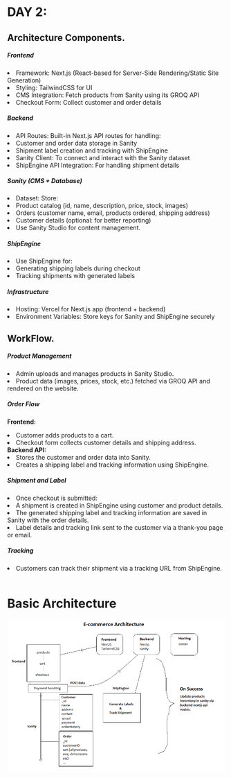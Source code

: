 # DAY 2:

<h2>Architecture Components.</h2>
<h5>Frontend</h5>

<li>Framework: Next.js (React-based for Server-Side Rendering/Static Site Generation)</li>
<li>Styling: TailwindCSS for UI</li>
<li>CMS Integration: Fetch products from Sanity using its GROQ API</li>
<li>Checkout Form: Collect customer and order details</li>
<h5>Backend</h5>

<li>API Routes: Built-in Next.js API routes for handling:</li>
<li>Customer and order data storage in Sanity</li>
<li>Shipment label creation and tracking with ShipEngine</li>
<li>Sanity Client: To connect and interact with the Sanity dataset</li>
<li>ShipEngine API Integration: For handling shipment details</li>
<h5>Sanity (CMS + Database)</h5>

<li>Dataset: Store:</li>
<li>Product catalog (id, name, description, price, stock, images)</li>
<li>Orders (customer name, email, products ordered, shipping address)</li>
<li>Customer details (optional: for better reporting)</li>
<li>Use Sanity Studio for content management.</li>
<h5>ShipEngine</h5>

<li>Use ShipEngine for:</li>
<li>Generating shipping labels during checkout</li>
<li>Tracking shipments with generated labels</li>
<h5>Infrastructure</h5>

<li>Hosting: Vercel for Next.js app (frontend + backend)</li>
<li>Environment Variables: Store keys for Sanity and ShipEngine securely</li>

<h2>WorkFlow.</h2>

<h5>Product Management</h5>

<li>Admin uploads and manages products in Sanity Studio.</li>
<li>Product data (images, prices, stock, etc.) fetched via GROQ API and rendered on the website.</li>

<h5>Order Flow</h5>

<b>Frontend:</b>
<li>Customer adds products to a cart.</li>
<li>Checkout form collects customer details and shipping address.</li>
<b>Backend API:</b>
<li>Stores the customer and order data into Sanity.</li>
<li>Creates a shipping label and tracking information using ShipEngine.</li>

<h5>Shipment and Label</h5>

<li>Once checkout is submitted:</li>
<li>A shipment is created in ShipEngine using customer and product details.</li>
<li>The generated shipping label and tracking information are saved in Sanity with the order details.</li>
<li>Label details and tracking link sent to the customer via a thank-you page or email.</li>
<h5>Tracking</h5>

<li>Customers can track their shipment via a tracking URL from ShipEngine.</li>
<br/>

<h1>Basic Architecture</h1>

<img src="basicarchitecture.png"/>